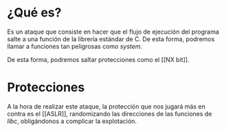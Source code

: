 # ¿Qué es?

Es un ataque que consiste en hacer que el flujo de ejecución del programa salte a una función de la librería estándar de C. De esta forma, podremos llamar a funciones tan peligrosas como *system*.

De esta forma, podremos saltar protecciones como el [[NX bit]].
# Protecciones

A la hora de realizar este ataque, la protección que nos jugará más en contra es el [[ASLR]], randomizando las direcciones de las funciones de *libc*, obligándonos a complicar la explotación.
